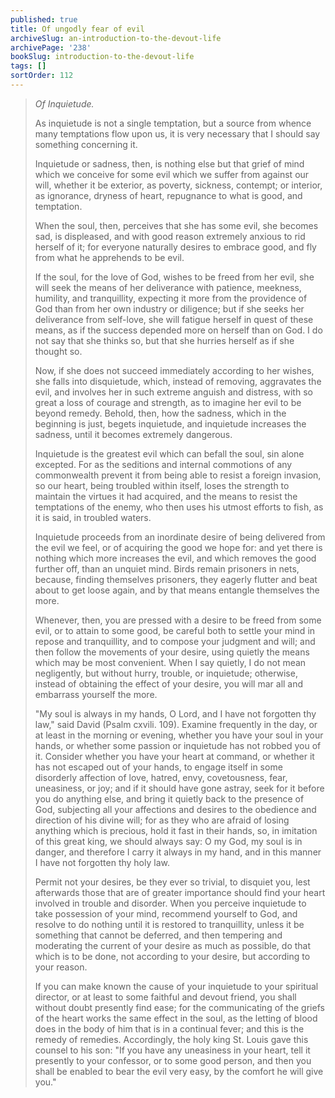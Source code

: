 ```yaml
---
published: true
title: Of ungodly fear of evil
archiveSlug: an-introduction-to-the-devout-life
archivePage: '238'
bookSlug: introduction-to-the-devout-life
tags: []
sortOrder: 112
---
```


> *Of Inquietude.*
>
> As inquietude is not a single temptation, but a source from whence many temptations flow upon us, it is very necessary that I should say something concerning it.
>
> Inquietude or sadness, then, is nothing else but that grief of mind which we conceive for some evil which we suffer from against our will, whether it be exterior, as poverty, sickness, contempt; or interior, as ignorance, dryness of heart, repugnance to what is good, and temptation.
>
> When the soul, then, perceives that she has some evil, she becomes sad, is displeased, and with good reason extremely anxious to rid herself of it; for everyone naturally desires to embrace good, and fly from what he apprehends to be evil.
>
> If the soul, for the love of God, wishes to be freed from her evil, she will seek the means of her deliverance with patience, meekness, humility, and tranquillity, expecting it more from the providence of God than from her own industry or diligence; but if she seeks her deliverance from self-love, she will fatigue herself in quest of these means, as if the success depended more on herself than on God. I do not say that she thinks so, but that she hurries herself as if she thought so.
>
> Now, if she does not succeed immediately according to her wishes, she falls into disquietude, which, instead of removing, aggravates the evil, and involves her in such extreme anguish and distress, with so great a loss of courage and strength, as to imagine her evil to be beyond remedy. Behold, then, how the sadness, which in the beginning is just, begets inquietude, and inquietude increases the sadness, until it becomes extremely dangerous.
>
> Inquietude is the greatest evil which can befall the soul, sin alone excepted. For as the seditions and internal commotions of any commonwealth prevent it from being able to resist a foreign invasion, so our heart, being troubled within itself, loses the strength to maintain the virtues it had acquired, and the means to resist the temptations of the enemy, who then uses his utmost efforts to fish, as it is said, in troubled waters.
>
> Inquietude proceeds from an inordinate desire of being delivered from the evil we feel, or of acquiring the good we hope for: and yet there is nothing which more increases the evil, and which removes the good further off, than an unquiet mind. Birds remain prisoners in nets, because, finding themselves prisoners, they eagerly flutter and beat about to get loose again, and by that means entangle themselves the more.
>
> Whenever, then, you are pressed with a desire to be freed from some evil, or to attain to some good, be careful both to settle your mind in repose and tranquillity, and to compose your judgment and will; and then follow the movements of your desire, using quietly the means which may be most convenient. When I say quietly, I do not mean negligently, but without hurry, trouble, or inquietude; otherwise, instead of obtaining the effect of your desire, you will mar all and embarrass yourself the more.
>
> "My soul is always in my hands, O Lord, and I have not forgotten thy law," said David (Psalm cxvili. 109). Examine frequently in the day, or at least in the morning or evening, whether you have your soul in your hands, or whether some passion or inquietude has not robbed you of it. Consider whether you have your heart at command, or whether it has not escaped out of your hands, to engage itself in some disorderly affection of love, hatred, envy, covetousness, fear, uneasiness, or joy; and if it should have gone astray, seek for it before you do anything else, and bring it quietly back to the presence of God, subjecting all your affections and desires to the obedience and direction of his divine will; for as they who are afraid of losing anything which is precious, hold it fast in their hands, so, in imitation of this great king, we should always say: O my God, my soul is in danger, and therefore I carry it always in my hand, and in this manner I have not forgotten thy holy law.
>
> Permit not your desires, be they ever so trivial, to disquiet you, lest afterwards those that are of greater importance should find your heart involved in trouble and disorder. When you perceive inquietude to take possession of your mind, recommend yourself to God, and resolve to do nothing until it is restored to tranquillity, unless it be something that cannot be deferred, and then tempering and moderating the current of your desire as much as possible, do that which is to be done, not according to your desire, but according to your reason.
>
> If you can make known the cause of your inquietude to your spiritual director, or at least to some faithful and devout friend, you shall without doubt presently find ease; for the communicating of the griefs of the heart works the same effect in the soul, as the letting of blood does in the body of him that is in a continual fever; and this is the remedy of remedies. Accordingly, the holy king St. Louis gave this counsel to his son: "If you have any uneasiness in your heart, tell it presently to your confessor, or to some good person, and then you shall be enabled to bear the evil very easy, by the comfort he will give you."
